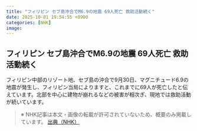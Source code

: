 ```yaml
---
title: "フィリピン セブ島沖合でM6.9の地震 69人死亡 救助活動続く"
date: 2025-10-01 19:54:55 +0900
categories: [NHK]
image: 
---
```

## フィリピン セブ島沖合でM6.9の地震 69人死亡 救助活動続く

フィリピン中部のリゾート地、セブ島の沖合で9月30日、マグニチュード6.9の地震が発生し、フィリピン当局によりますと、これまでに69人が死亡したと伝えています。北部を中心に建物が崩れるなどの被害が相次ぎ、現地では救助活動が続いています。

> ※ NHK記事は本文・画像の転載が許可されていないため、概要のみ掲載しています。
[出典（NHK）](http://www3.nhk.or.jp/news/html/20250930/k10014937311000.html)
